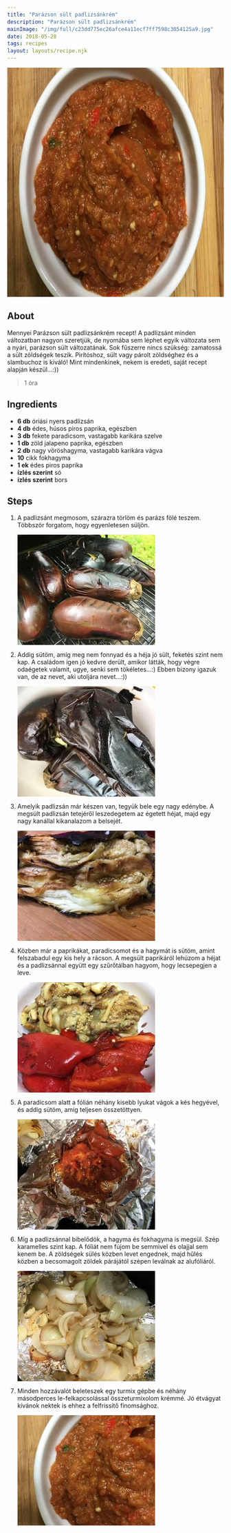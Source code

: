 ```yaml
---
title: "Parázson sült padlizsánkrém"
description: "Parázson sült padlizsánkrém"
mainImage: "/img/full/c23dd775ec26afce4a11ecf7ff7598c3054125a9.jpg"
date: 2018-05-28
tags: recipes
layout: layouts/recipe.njk
---
```

                            
<p align="center"><a href="https://cookpad.com/hu/receptek/5040119-parazson-sult-padlizsankrem" rel="Recipe source page"><img width="751" height="532" src="/img/full/c23dd775ec26afce4a11ecf7ff7598c3054125a9.jpg"/></a></p>

## About
Mennyei Parázson sült padlizsánkrém recept! A padlizsánt minden változatban nagyon szeretjük, de nyomába sem léphet egyik változata sem a nyári, parázson sült változatának. Sok fűszerre nincs szükség: zamatossá a sült zöldségek teszik. Pirítóshoz, sült vagy párolt zöldséghez és a slambuchoz is kiváló! Mint mindenkinek, nekem is eredeti, saját recept alapján készül...:))

> 1 óra 

## Ingredients
* **6 db** óriási nyers padlizsán
* **4 db** édes, húsos piros paprika, egészben
* **3 db** fekete paradicsom, vastagabb karikára szelve
* **1 db** zöld jalapeno paprika, egészben
* **2 db** nagy vöröshagyma, vastagabb karikára vágva
* **10** cikk fokhagyma
* **1 ek** édes piros paprika
* **ízlés szerint** só
* **ízlés szerint** bors

## Steps

1. A padlizsánt megmosom, szárazra törlöm és parázs fölé teszem. Többször forgatom, hogy egyenletesen süljön.
 
    <p><img width="320" height="256" align="left" src="/img/full/706d50b94497661a797c70a1cec6833f055f41c9.jpg"/></p><div style="clear: both"/>

2. Addig sütöm, amíg meg nem fonnyad és a héja jó sült, feketés szint nem kap. A családom igen jó kedvre derült, amikor látták, hogy végre odaégetek valamit, ugye, senki sem tökéletes...:) Ebben bizony igazuk van, de az nevet, aki utoljára nevet...:))
 
    <p><img width="320" height="256" align="left" src="/img/full/ff6d93f761ee3ec0927cf10ce4aa446743682c78.jpg"/></p><div style="clear: both"/>

3. Amelyik padlizsán már készen van, tegyük bele egy nagy edénybe. A megsült padlizsán tetejéről leszedegetem az égetett héjat, majd egy nagy kanállal kikanalazom a belsejét.
 
    <p><img width="320" height="256" align="left" src="/img/full/4b7707eed641c797bd2038b908d72760d413dcdf.jpg"/></p><div style="clear: both"/>

4. Közben már a paprikákat, paradicsomot és a hagymát is sütöm, amint felszabadul egy kis hely a rácson. A megsült paprikáról lehúzom a héjat és a padlizsánnal együtt egy szűrőtálban hagyom, hogy lecsepegjen a leve.
 
    <p><img width="320" height="256" align="left" src="/img/full/7bf76a7bafd29943116db592436ec6cdb4acc74f.jpg"/></p><div style="clear: both"/>

5. A paradicsom alatt a fólián néhány kisebb lyukat vágok a kés hegyével, és addig sütöm, amíg teljesen összetöttyen.
 
    <p><img width="320" height="256" align="left" src="/img/full/53ccf7c1f5940cf3d8e9dee0998a5348379516c6.jpg"/></p><div style="clear: both"/>

6. Míg a padlizsánnal bibelődök, a hagyma és fokhagyma is megsül. Szép karamelles szint kap. A fóliát nem fújom be semmivel és olajjal sem kenem be. A zöldségek sülés közben levet engednek, majd hűlés közben a becsomagolt zöldek párájától szépen leválnak az alufóliáról.
 
    <p><img width="320" height="256" align="left" src="/img/full/7a5c51e66bc205e09de1ac4a8710eb014d3764f5.jpg"/></p><div style="clear: both"/>

7. Minden hozzávalót beleteszek egy turmix gépbe és néhány másodperces le-felkapcsolással összeturmixolom krémmé. Jó étvágyat kívánok nektek is ehhez a felfrissítő finomsághoz.
 
    <p><img width="320" height="256" align="left" src="/img/full/d87689b562cc73a4cb80d1776bf1465f5a6e15bc.jpg"/></p><div style="clear: both"/>

